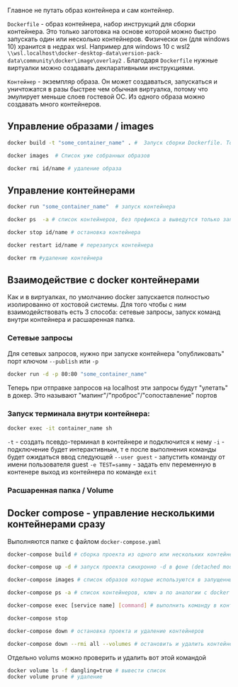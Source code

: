 Главное не путать образ контейнера и сам контейнер. 

`Dockerfile` -  образ контейнера,  набор инструкций для сборки контейнера.  Это только заготовка на основе которой можно быстро запускать один или несколько контейнеров.  Физически он (для windows 10) хранится в недрах wsl.  Например для  windows 10 c wsl2 `\\wsl.localhost\docker-desktop-data\version-pack-data\community\docker\image\overlay2` .  Благодаря  `Dockerfile` нужные виртуалки можно создавать декларативными инструкциями.  

`Контейнер`  - экземпляр образа. Он может создаваться, запускаться и уничтожатся в разы быстрее чем обычная виртуалка, потому что эмулирует меньше слоев гостевой ОС.  Из одного образа можно создавать много контейнеров.

## Управление образами / images

```bash
docker build -t "some_container_name" . #  Запуск сборки Dockerfile. Точка в конце команды - это указание что `Dockerfile` надо искать в текущей папке

docker images  # Список уже собранных образов

docker rmi id/name # удаление образа
```

## Управление контейнерами

```bash
docker run "some_container_name"  # запуск контейнера

docker ps  -a # список контейнеров, без префикса a выведутся только запущенные

docker stop id/name # остановка контейнера

docker restart id/name # перезапуск контейнера

docker rm #удаление контейнера
```


## Взаимодействие с docker контейнерами
Как и в виртуалках, по умолчанию docker запускается полностью изолированно от хостовой системы.  Для того чтобы с ним взаимодействовать есть 3 способа: сетевые запросы, запуск команд внутри контейнера и расшаренная папка.

### Сетевые запросы
Для сетевых запросов, нужно при запуске контейнера "опубликовать" порт ключом `--publish` или `-p`
```bash
docker run -d -p 80:80 "some_container_name"
```
Теперь при отправке запросов на localhost эти запросы будут "улетать" в докер. Это называют "мапинг"/"проброс"/"сопоставление" портов

### Запуск терминала внутри контейнера:
```bash
docker exec -it container_name sh
```
`-t` - создать псевдо-терминал в контейнере и подключится к нему 
`-i` - подключение будет интерактивным, т е  после выполнения команды будет ожидаться ввод следующей
`--user guest` - запустить команду от имени пользователя guest
`-e TEST=sammy` - задать env переменную в контенере
выход из контейнера по команде `exit`

### Расшаренная папка / Volume






## Docker compose - управление несколькими контейнерами сразу

Выполняются папке с файлом `docker-compose.yaml`
```bash
docker-compose build # сборка проекта из одного или нескольких контейнеров

docker-compose up -d # запуск проекта синхронно -d в фоне (detached mode)

docker-compose images # список образов которые используются в запущенных контейнерах

docker-compose ps -a # список контейнеров, ключ а по аналогии с docker ps

docker-compose exec [service name] [command] # выполнить команду в контейнере(по аналогии с командой docker)

docker-compose stop

docker-compose down # остановка проекта и удаление контейнеров

docker-compose down --rmi all --volumes # остановить и удалить контейнера(containers), образа(images) и хранилища(volums) связанные с данным docker-compose
```


Отдельно volums можно проверить и удалить вот этой командой
```bash
docker volume ls -f dangling=true # вывести список
docker volume prune # удаление
```




